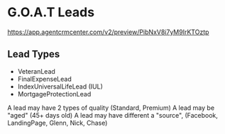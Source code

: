 # G.O.A.T Leads

https://app.agentcrmcenter.com/v2/preview/PibNxV8i7yM9IrKTOztp

## Lead Types

* VeteranLead
* FinalExpenseLead
* IndexUniversalLifeLead (IUL)
* MortgageProtectionLead

A lead may have 2 types of quality (Standard, Premium)
A lead may be "aged" (45+ days old)
A lead may have different a "source", (Facebook, LandingPage, Glenn, Nick, Chase)
